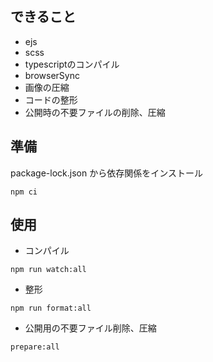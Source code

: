 ## できること
- ejs
- scss
- typescriptのコンパイル
- browserSync
- 画像の圧縮
- コードの整形
- 公開時の不要ファイルの削除、圧縮

## 準備
package-lock.json から依存関係をインストール
```
npm ci
```

## 使用
- コンパイル
```
npm run watch:all
```
- 整形
```
npm run format:all
```
- 公開用の不要ファイル削除、圧縮
```
prepare:all
```